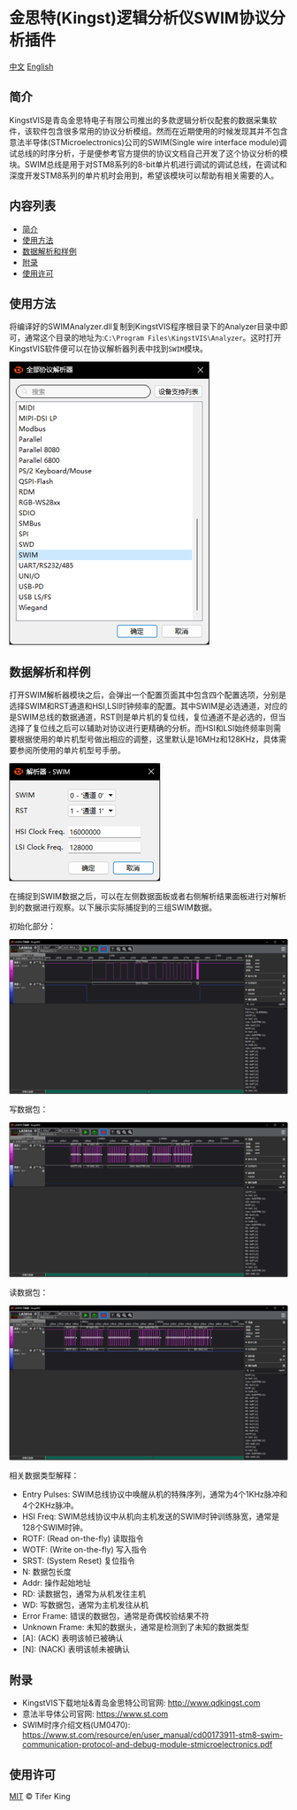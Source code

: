 # 金思特(Kingst)逻辑分析仪SWIM协议分析插件

[中文](README.md)
[English](README.en.md)

## 简介

KingstVIS是青岛金思特电子有限公司推出的多款逻辑分析仪配套的数据采集软件，该软件包含很多常用的协议分析模组。然而在近期使用的时候发现其并不包含意法半导体(STMicroelectronics)公司的SWIM(Single wire interface module)调试总线的时序分析，于是便参考官方提供的协议文档自己开发了这个协议分析的模块。SWIM总线是用于对STM8系列的8-bit单片机进行调试的调试总线，在调试和深度开发STM8系列的单片机时会用到，希望该模块可以帮助有相关需要的人。

## 内容列表

- [简介](#简介)
- [使用方法](#使用方法)
- [数据解析和样例](#数据解析和样例)
- [附录](#附录)
- [使用许可](#使用许可)

## 使用方法

将编译好的SWIMAnalyzer.dll复制到KingstVIS程序根目录下的Analyzer目录中即可，通常这个目录的地址为:`C:\Program Files\KingstVIS\Analyzer`。这时打开KingstVIS软件便可以在协议解析器列表中找到`SWIM`模块。

![SWIMList][img1]

## 数据解析和样例

打开SWIM解析器模块之后，会弹出一个配置页面其中包含四个配置选项，分别是选择SWIM和RST通道和HSI,LSI时钟频率的配置。其中SWIM是必选通道，对应的是SWIM总线的数据通道，RST则是单片机的复位线，复位通道不是必选的，但当选择了复位线之后可以辅助对协议进行更精确的分析。而HSI和LSI始终频率则需要根据使用的单片机型号做出相应的调整，这里默认是16MHz和128KHz，具体需要参阅所使用的单片机型号手册。

![SWIMInterface][img2]

在捕捉到SWIM数据之后，可以在左侧数据面板或者右侧解析结果面板进行对解析到的数据进行观察。以下展示实际捕捉到的三组SWIM数据。

初始化部分：

![SWIMScreenShot1][img3]

写数据包：

![SWIMScreenShot2][img4]

读数据包：

![SWIMScreenShot3][img5]

相关数据类型解释：

- Entry Pulses: SWIM总线协议中唤醒从机的特殊序列，通常为4个1KHz脉冲和4个2KHz脉冲。
- HSI Freq: SWIM总线协议中从机向主机发送的SWIM时钟训练脉宽，通常是128个SWIM时钟。
- ROTF: (Read on-the-fly) 读取指令
- WOTF: (Write on-the-fly) 写入指令
- SRST: (System Reset) 复位指令
- N: 数据包长度
- Addr: 操作起始地址
- RD: 读数据包，通常为从机发往主机
- WD: 写数据包，通常为主机发往从机
- Error Frame: 错误的数据包，通常是奇偶校验结果不符
- Unknown Frame: 未知的数据头，通常是检测到了未知的数据类型
- \[A\]: (ACK) 表明该帧已被确认
- \[N\]: (NACK) 表明该帧未被确认

## 附录

- KingstVIS下载地址&青岛金思特公司官网: <http://www.qdkingst.com>
- 意法半导体公司官网: <https://www.st.com>
- SWIM时序介绍文档(UM0470): <https://www.st.com/resource/en/user_manual/cd00173911-stm8-swim-communication-protocol-and-debug-module-stmicroelectronics.pdf>

## 使用许可

[MIT](LICENSE) © Tifer King

[img1]: doc/SWIM-1.png "SWIM在全部协议解析器列表中"
[img2]: doc/SWIM-2.png "SWIM解析器配置界面"
[img3]: doc/SWIM-3.png "SWIM使用界面1"
[img4]: doc/SWIM-4.png "SWIM使用界面2"
[img5]: doc/SWIM-5.png "SWIM使用界面3"